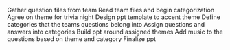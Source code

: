 Gather question files from team
Read team files and begin categorization
Agree on theme for trivia night
Design ppt template to accent theme
Define categories that the teams questions belong into
Assign questions and answers into categories
Build ppt around assigned themes
Add music to the questions based on theme and category
Finalize ppt